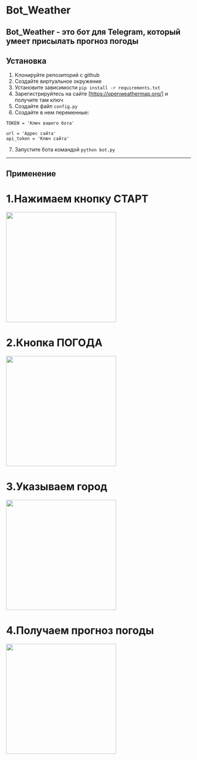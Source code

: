 # Bot_Weather

Bot_Weather - это бот для Telegram, который умеет присылать прогноз погоды
--------------------------------------------------------------------------

## Установка

1. Клонируйте репозиторий с github
2. Создайте виртуальное окружение
3. Установите зависимости `pip install -r requirements.txt`
4. Зарегистрируйтесь на сайте [https://openweathermap.org/] и получите там ключ
5. Создайте файл `config.py`
6. Создайте в нем переменные:
```
TOKEN = 'Ключ вашего бота'

url = 'Адрес сайта'
api_token = 'Ключ сайта'
```
7. Запустите бота командой `python bot.py`

----------------------------------------------------------------------------------

## Применение


1.Нажимаем кнопку СТАРТ
===============

<img src="https://user-images.githubusercontent.com/61093151/92274643-4d08a880-eef6-11ea-92c1-fbec72681630.jpg" width=300>

2.Кнопка ПОГОДА
===============

<img src="https://user-images.githubusercontent.com/61093151/92275937-c2757880-eef8-11ea-9c16-7c86332f9780.jpg" width=300>

3.Указываем город 
===============

<img src="https://user-images.githubusercontent.com/61093151/92277347-652ef680-eefb-11ea-8197-98c37e000a68.jpg" width=300>

4.Получаем прогноз погоды
===============

<img src="https://user-images.githubusercontent.com/61093151/92277087-e3d76400-eefa-11ea-921a-b8bb7b011e45.jpg" width=300>
